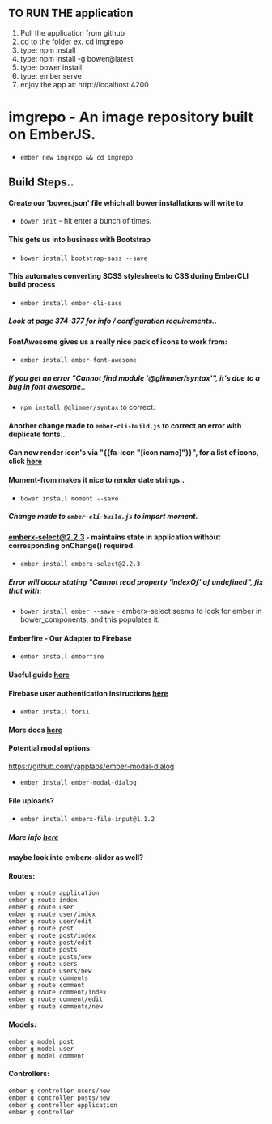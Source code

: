 ## TO RUN THE application

1. Pull the application from github
2. cd to the folder ex. cd imgrepo
3. type: npm install
4. type: npm install -g bower@latest
5. type: bower install
6. type: ember serve
7. enjoy the app at: http://localhost:4200


# imgrepo - An image repository built on EmberJS.

* `ember new imgrepo && cd imgrepo`

## Build Steps..
#### Create our 'bower.json' file which all bower installations will write to
* `bower init` - hit enter a bunch of times.

#### This gets us into business with Bootstrap
* `bower install bootstrap-sass --save`

#### This automates converting SCSS stylesheets to CSS during EmberCLI build process
* `ember install ember-cli-sass`
##### Look at page 374-377 for info / configuration requirements..

#### FontAwesome gives us a really nice pack of icons to work from:
* `ember install ember-font-awesome`
##### If you get an error "Cannot find module '@glimmer/syntax'", it's due to a bug in font awesome..
* `npm install @glimmer/syntax` to correct.
#### Another change made to `ember-cli-build.js` to correct an error with duplicate fonts..

#### Can now render icon's via "{{fa-icon "[icon name]"}}", for a list of icons, click [here](http://fontawesome.io/icons/)

#### Moment-from makes it nice to render date strings..
* `bower install moment --save`
##### Change made to `ember-cli-build.js` to import moment.

#### emberx-select@2.2.3 - maintains state in application without corresponding onChange() required.
* `ember install emberx-select@2.2.3`
##### Error will occur stating "Cannot read property 'indexOf' of undefined", fix that with:
* `bower install ember --save` - emberx-select seems to look for ember in bower_components, and this populates it.

#### Emberfire - Our Adapter to Firebase
* `ember install emberfire`
#### Useful guide [here](https://www.firebase.com/docs/web/libraries/ember/guide.html)

#### Firebase user authentication instructions [here](https://github.com/firebase/emberfire/blob/master/docs/guide/authentication.md)
* `ember install torii`
#### More docs [here](https://github.com/firebase/emberfire/blob/master/docs/migration/1XX-to-2XX.md)

#### Potential modal options:
https://github.com/yapplabs/ember-modal-dialog
* `ember install ember-modal-dialog`

#### File uploads?
* `ember install emberx-file-input@1.1.2`
##### More info [here](https://github.com/Aathi/firebase-storage-ember-example)

#### maybe look into emberx-slider as well?


#### Routes:
```
ember g route application
ember g route index
ember g route user
ember g route user/index
ember g route user/edit
ember g route post
ember g route post/index
ember g route post/edit
ember g route posts
ember g route posts/new
ember g route users
ember g route users/new
ember g route comments
ember g route comment
ember g route comment/index
ember g route comment/edit
ember g route comments/new
```

#### Models:
```
ember g model post
ember g model user
ember g model comment
```

#### Controllers:
```
ember g controller users/new
ember g controller posts/new
ember g controller application
ember g controller 
```
